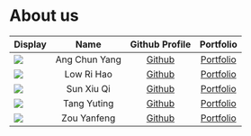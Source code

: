 # About us

Display | Name | Github Profile | Portfolio 
--------|:----:|:--------------:|:---------:
![](https://via.placeholder.com/100.png?text=Photo) | Ang Chun Yang | [Github](https://github.com/acyang97) | [Portfolio](team/acyang97.md)
![](https://via.placeholder.com/100.png?text=Photo) | Low Ri Hao | [Github](https://github.com/haroic1997) | [Portfolio](team/haroic1997.md)
![](https://via.placeholder.com/100.png?text=Photo) | Sun Xiu Qi | [Github](https://github.com/sunxiuqi-stacked) | [Portfolio](team/johndoe.md)
![](https://via.placeholder.com/100.png?text=Photo) | Tang Yuting | [Github](https://github.com/t170815518) | [Portfolio](team/TANG_YUTING.md)
![](https://via.placeholder.com/100.png?text=Photo) | Zou Yanfeng | [Github](https://github.com/teachyourselfcoding) | [Portfolio](team/johndoe.md)
